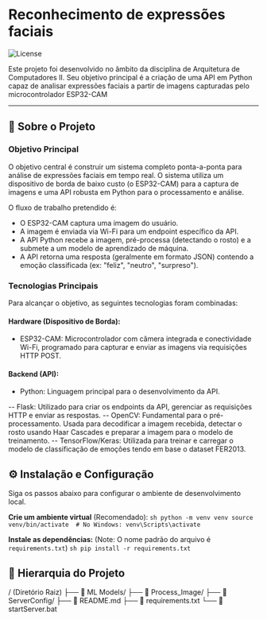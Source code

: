 # Reconhecimento de expressões faciais

![License](https://img.shields.io/badge/license-MIT-blue.svg)

Este projeto foi desenvolvido no âmbito da disciplina de Arquitetura de Computadores II. Seu objetivo principal é a criação de uma API em Python capaz de analisar expressões faciais a partir de imagens capturadas pelo microcontrolador ESP32-CAM

---

## 🚀 Sobre o Projeto

### Objetivo Principal
O objetivo central é construir um sistema completo ponta-a-ponta para análise de expressões faciais em tempo real. O sistema utiliza um dispositivo de borda de baixo custo (o ESP32-CAM) para a captura de imagens e uma API robusta em Python para o processamento e análise.

O fluxo de trabalho pretendido é:

- O ESP32-CAM captura uma imagem do usuário.
- A imagem é enviada via Wi-Fi para um endpoint específico da API.
- A API Python recebe a imagem, pré-processa (detectando o rosto) e a submete a um modelo de aprendizado de máquina.
- A API retorna uma resposta (geralmente em formato JSON) contendo a emoção classificada (ex: "feliz", "neutro", "surpreso").

### Tecnologias Principais
Para alcançar o objetivo, as seguintes tecnologias foram combinadas:

#### Hardware (Dispositivo de Borda):

- ESP32-CAM: Microcontrolador com câmera integrada e conectividade Wi-Fi, programado para capturar e enviar as imagens via requisições HTTP POST.

#### Backend (API):

- Python: Linguagem principal para o desenvolvimento da API.

-- Flask: Utilizado para criar os endpoints da API, gerenciar as requisições HTTP e enviar as respostas.
-- OpenCV: Fundamental para o pré-processamento. Usada para decodificar a imagem recebida, detectar o rosto usando Haar Cascades e preparar a imagem para o modelo de treinamento.
-- TensorFlow/Keras: Utilizada para treinar e carregar o modelo de classificação de emoções tendo em base o dataset FER2013.

## ⚙️ Instalação e Configuração

Siga os passos abaixo para configurar o ambiente de desenvolvimento local.

**Crie um ambiente virtual** (Recomendado):
    ```sh
    python -m venv venv
    source venv/bin/activate  # No Windows: venv\Scripts\activate
    ```

**Instale as dependências:**
    (Note: O nome padrão do arquivo é `requirements.txt`)
    ```sh
    pip install -r requirements.txt
    ```

## 📁 Hierarquia do Projeto
/ (Diretório Raiz)
├── 📁 ML Models/
├── 📁 Process_Image/
├── 📁 ServerConfig/
├── 📄 README.md
├── 📄 requirements.txt
└── 📄 startServer.bat